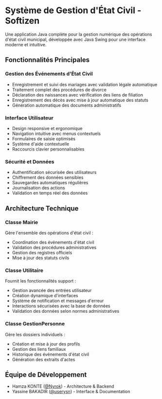 # Système de Gestion d'État Civil - Softizen

Une application Java complète pour la gestion numérique des opérations d'état civil municipal, développée avec Java Swing pour une interface moderne et intuitive.

## Fonctionnalités Principales

### Gestion des Événements d'État Civil
- Enregistrement et suivi des mariages avec validation légale automatique
- Traitement complet des procédures de divorce
- Déclaration des naissances avec vérification des liens de filiation
- Enregistrement des décès avec mise à jour automatique des statuts
- Génération automatique des documents administratifs

### Interface Utilisateur
- Design responsive et ergonomique
- Navigation intuitive avec menus contextuels
- Formulaires de saisie optimisés
- Système d'aide contextuelle
- Raccourcis clavier personnalisables

### Sécurité et Données
- Authentification sécurisée des utilisateurs
- Chiffrement des données sensibles
- Sauvegardes automatiques régulières
- Journalisation des actions
- Validation en temps réel des données

## Architecture Technique

### Classe Mairie
Gère l'ensemble des opérations d'état civil :
- Coordination des événements d'état civil
- Validation des procédures administratives
- Gestion des registres officiels
- Mise à jour des statuts civils

### Classe Utilitaire
Fournit les fonctionnalités support :
- Gestion avancée des entrées utilisateur
- Création dynamique d'interfaces
- Système de notification et messages d'erreur
- Interactions sécurisées avec la base de données
- Validation des données selon normes administratives

### Classe GestionPersonne
Gère les dossiers individuels :
- Création et mise à jour des profils
- Gestion des liens familiaux
- Historique des événements d'état civil
- Génération des extraits d'actes


## Équipe de Développement
- Hamza KONTE ([@Nyrok](https://github.com/Nyrok)) - Architecture & Backend
- Yassine BAKADIR ([@userysn](https://github.com/userysn)) - Interface & Documentation

